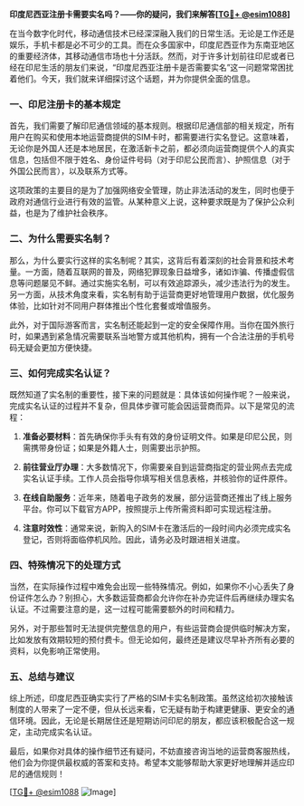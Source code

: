 **印度尼西亚注册卡需要实名吗？——你的疑问，我们来解答[[TG💪+ @esim1088](https://t.me/s/esim1088)]**

在当今数字化时代，移动通信技术已经深深融入我们的日常生活。无论是工作还是娱乐，手机卡都是必不可少的工具。而在众多国家中，印度尼西亚作为东南亚地区的重要经济体，其移动通信市场也十分活跃。然而，对于许多计划前往印尼或者已经在印尼生活的朋友们来说，“印度尼西亚注册卡是否需要实名”这一问题常常困扰着他们。今天，我们就来详细探讨这个话题，并为你提供全面的信息。

### 一、印尼注册卡的基本规定

首先，我们需要了解印尼通信领域的基本规则。根据印尼通信部的相关规定，所有用户在购买和使用本地运营商提供的SIM卡时，都需要进行实名登记。这意味着，无论你是外国人还是本地居民，在激活新卡之前，都必须向运营商提供个人的真实信息，包括但不限于姓名、身份证件号码（对于印尼公民而言）、护照信息（对于外国公民而言），以及联系方式等。

这项政策的主要目的是为了加强网络安全管理，防止非法活动的发生，同时也便于政府对通信行业进行有效的监管。从某种意义上说，这种要求既是为了保护公众利益，也是为了维护社会秩序。

### 二、为什么需要实名制？

那么，为什么要实行这样的实名制呢？其实，这背后有着深刻的社会背景和技术考量。一方面，随着互联网的普及，网络犯罪现象日益增多，诸如诈骗、传播虚假信息等问题屡见不鲜。通过实施实名制，可以有效追踪源头，减少违法行为的发生。另一方面，从技术角度来看，实名制有助于运营商更好地管理用户数据，优化服务体验，比如针对不同用户群体推出个性化套餐或增值服务。

此外，对于国际游客而言，实名制还能起到一定的安全保障作用。当你在国外旅行时，如果遇到紧急情况需要联系当地警方或其他机构，拥有一个合法注册的手机号码无疑会更加方便快捷。

### 三、如何完成实名认证？

既然知道了实名制的重要性，接下来的问题就是：具体该如何操作呢？一般来说，完成实名认证的过程并不复杂，但具体步骤可能会因运营商而异。以下是常见的流程：

1. **准备必要材料**：首先确保你手头有有效的身份证明文件。如果是印尼公民，则需携带身份证；如果是外籍人士，则需要出示护照。
   
2. **前往营业厅办理**：大多数情况下，你需要亲自到运营商指定的营业网点去完成实名认证手续。工作人员会指导你填写相关信息表格，并核验你的证件原件。

3. **在线自助服务**：近年来，随着电子政务的发展，部分运营商还推出了线上服务平台。你可以下载官方APP，按照提示上传所需资料即可实现远程注册。

4. **注意时效性**：通常来说，新购入的SIM卡在激活后的一段时间内必须完成实名登记，否则将面临停机风险。因此，请务必及时跟进相关进度。

### 四、特殊情况下的处理方式

当然，在实际操作过程中难免会出现一些特殊情况。例如，如果你不小心丢失了身份证件怎么办？别担心，大多数运营商都会允许你在补办完证件后再继续办理实名认证。不过需要注意的是，这一过程可能需要额外的时间和精力。

另外，对于那些暂时无法提供完整信息的用户，有些运营商会提供临时解决方案，比如发放有效期较短的预付费卡。但无论如何，最终还是建议尽早补齐所有必要的资料，以免影响正常使用。

### 五、总结与建议

综上所述，印度尼西亚确实实行了严格的SIM卡实名制政策。虽然这给初次接触该制度的人带来了一定不便，但从长远来看，它无疑有助于构建更健康、更安全的通信环境。因此，无论是长期居住还是短期访问印尼的朋友，都应该积极配合这一规定，主动完成实名认证。

最后，如果你对具体的操作细节还有疑问，不妨直接咨询当地的运营商客服热线，他们会为你提供最权威的答案和支持。希望本文能够帮助大家更好地理解并适应印尼的通信规则！

[[TG💪+ @esim1088](https://t.me/s/esim1088) ![Image](https://i.postimg.cc/4NQfJmqS/Snipaste-2025-05-13-00-14-12.png)]